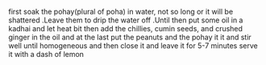 first soak the pohay(plural of poha) in water, not so long or it will be shattered .Leave them to drip the water off .Until then put some oil in a kadhai and let heat bit then add the chillies, cumin seeds, and crushed  ginger in the oil and at the last put the peanuts and the pohay it it and stir well until homogeneous and then close it and 
leave it for 5-7 minutes serve it with a dash of lemon